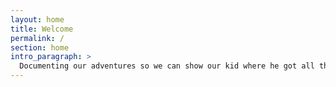 ```yaml
---
layout: home
title: Welcome
permalink: /
section: home
intro_paragraph: >
  Documenting our adventures so we can show our kid where he got all those bruises.
---
```

